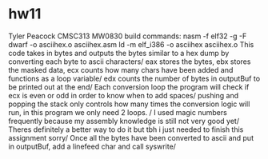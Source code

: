 # hw11
Tyler Peacock
CMSC313 MW0830
build commands:
nasm -f elf32 -g -F dwarf -o asciihex.o asciihex.asm
ld -m elf_i386 -o asciihex asciihex.o
This code takes in bytes and outputs the bytes similar to a hex dump by converting each byte to ascii characters/
eax stores the bytes, ebx stores the masked data, ecx counts how many chars have been added and functions as a loop variable/
edx counts the number of bytes in outputBuf to be printed out at the end/
Each conversion loop the program will check if ecx is even or odd in order to know when to add spaces/
pushing and popping the stack only controls how many times the conversion logic will run, in this program we only need 2 loops. /
I used magic numbers frequently because my assembly knowledge is still not very good yet/
Theres definitely a better way to do it but tbh i just needed to finish this assignment sorry/
Once all the bytes have been converted to ascii and put in outputBuf, add a linefeed char and call syswrite/
